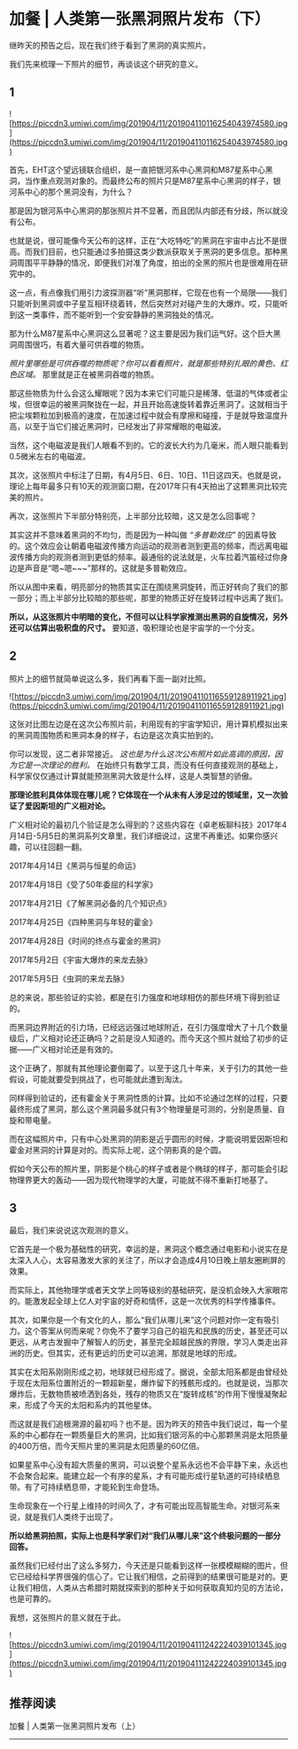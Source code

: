 # 加餐 | 人类第一张黑洞照片发布（下）

继昨天的预告之后，现在我们终于看到了黑洞的真实照片。

我们先来梳理一下照片的细节，再谈谈这个研究的意义。

##  1 

![https://piccdn3.umiwi.com/img/201904/11/201904110116254043974580.jpg](https://piccdn3.umiwi.com/img/201904/11/201904110116254043974580.jpg)

首先，EHT这个望远镜联合组织，是一直把银河系中心黑洞和M87星系中心黑洞，当作重点观测对象的。而最终公布的照片只是M87星系中心黑洞的样子，银河系中心的那个黑洞没有，为什么？

那是因为银河系中心黑洞的那张照片并不显著，而且团队内部还有分歧，所以就没有公布。

也就是说，很可能像今天公布的这样，正在“大吃特吃”的黑洞在宇宙中占比不是很高。而我们目前，也只能通过多拍摄这类少数派获取关于黑洞的更多信息。那种黑洞周围平平静静的情况，即便我们对准了角度，拍出的全黑的照片也是很难用在研究中的。

这一点，有点像我们用引力波探测器“听”黑洞那样，它现在也有一个局限——我们只能听到黑洞或中子星互相环绕着转，然后突然对对碰产生的大爆炸。哎，只能听到这一类事件，而不能听到一个安安静静的黑洞独处的情况。

那为什么M87星系中心黑洞这么显著呢？这主要是因为我们运气好。这个巨大黑洞周围很巧，有着大量可供吞噬的物质。

 *照片里哪些是可供吞噬的物质呢？你可以看看照片，就是那些特别扎眼的黄色、红色区域。* 那里就是正在被黑洞吞噬的物质。

那这些物质为什么会这么耀眼呢？因为本来它们可能只是稀薄、低温的气体或者尘埃，但很幸运的被黑洞聚拢在一起，并且开始高速旋转着靠近黑洞了。这就相当于把尘埃颗粒加到极高的速度，在加速过程中就会有摩擦和碰撞，于是就导致温度升高，以至于当它们接近黑洞时，已经发出了非常耀眼的电磁波。

当然，这个电磁波是我们人眼看不到的。它的波长大约为几毫米，而人眼只能看到0.5微米左右的电磁波。

其次，这张照片中标注了日期，有4月5日、6日、10日、11日这四天。也就是说，理论上每年最多只有10天的观测窗口期，在2017年只有4天拍出了这颗黑洞比较完美的照片。

再次，这张照片下半部分特别亮，上半部分比较暗，这又是怎么回事呢？

其实这并不意味着黑洞的不均匀，而是因为一种叫做 *“多普勒效应”* 的因素导致的。这个效应会让朝着电磁波传播方向运动的观测者测到更高的频率，而远离电磁波传播方向的观测者测到更低的频率。最通俗的说法就是，火车拉着汽笛经过你身边是声音是“嗯~嗯~~~”那样的。这就是多普勒效应。

所以从图中来看，明亮部分的物质其实正在围绕黑洞旋转，而正好转向了我们的那一部分；而上半部分比较暗的那些呢，那里的物质正好在旋转过程中远离了我们。

 **所以，从这张照片中明暗的变化，不但可以让科学家推测出黑洞的自旋情况，另外还可以估算出吸积盘的尺寸。** 要知道，吸积理论也是宇宙学的一个分支。

##  2 

照片上的细节就简单说这么多，我们再看下面一副对比照。

![https://piccdn3.umiwi.com/img/201904/11/201904110116559128911921.jpg](https://piccdn3.umiwi.com/img/201904/11/201904110116559128911921.jpg)

这张对比图左边是在这次公布照片前，利用现有的宇宙学知识，用计算机模拟出来的黑洞周围物质和黑洞本身的样子，右边是这次真实拍到的。

你可以发现，这二者非常接近。 *这也是为什么这次公布照片如此高调的原因，因为它是一次理论的胜利。* 在始终只有数学工具，而没有任何直接观测的基础上，科学家仅仅通过计算就能预测黑洞大致是什么样，这是人类智慧的骄傲。

 **那理论胜利具体体现在哪儿呢？它体现在一个从未有人涉足过的领域里，又一次验证了爱因斯坦的广义相对论。**

广义相对论的最初几个验证是怎么得到的？这些内容在《卓老板聊科技》2017年4月14日-5月5日的黑洞系列文章里，我们详细说过，这里不再重述。如果你感兴趣，可以往回翻一翻。

2017年4月14日《黑洞与恒星的命运》

2017年4月18日《受了50年委屈的科学家》

2017年4月21日《了解黑洞必备的几个知识点》

2017年4月25日《四种黑洞与年轻的霍金》

2017年4月28日《时间的终点与霍金的黑洞》

2017年5月2日《宇宙大爆炸的来龙去脉》

2017年5月5日《虫洞的来龙去脉》

总的来说，那些验证的实验，都是在引力强度和地球相仿的那些环境下得到验证的。

而黑洞边界附近的引力场，已经远远强过地球附近，在引力强度增大了十几个数量级后，广义相对论还正确吗？之前是没人知道的。而今天这个照片就给了初步的证据——广义相对论还是有效的。

这个正确了，那就有其他理论要倒霉了。以至于这几十年来，关于引力的其他一些假设，可能就要受到挑战了，也可能就此遭到淘汰。

同样得到验证的，还有霍金关于黑洞性质的计算。比如不论通过怎样的过程，只要最终形成了黑洞，那么这个黑洞最多就只有3个物理量是可测的，分别是质量、自旋和带电量。

而在这幅照片中，只有中心处黑洞的阴影是近乎圆形的时候，才能说明爱因斯坦和霍金对黑洞的计算是对的。而实际上呢，这个阴影真的是个圆。

假如今天公布的照片里，阴影是个桃心的样子或者是个椭球的样子，那可能会引起物理界更大的轰动——因为现代物理学的大厦，可能就不得不重新打地基了。

##  3 

最后，我们来说说这次观测的意义。

它首先是一个极为基础性的研究，幸运的是，黑洞这个概念通过电影和小说实在是太深入人心，太容易激发大家的关注了，所以才会造成4月10日晚上朋友圈刷屏的效果。

而实际上，其他物理学或者天文学上同等级别的基础研究，是没机会映入大家眼帘的。能激发起全球上亿人对宇宙的好奇和情怀，这是一次优秀的科学传播事件。

其次，如果你是一个有文化的人，那么“我们从哪儿来”这个问题对你一定有吸引力。这个答案从何而来呢？你免不了要学习自己的祖先和民族的历史，甚至还可以更远，从考古发掘中了解智人的历史，甚至完全超越民族的界限，学习人类走出非洲的历史。但其实，还有更远的历史可以追溯，那就是地球的形成。

其实在太阳系刚刚形成之初，地球就已经形成了。据说，全部太阳系都是由曾经处于现在太阳系位置附近的一颗超新星，爆炸留下的残骸形成的。也就是说，当那次爆炸后，无数物质被喷洒到各处，残存的物质又在“旋转成核”的作用下慢慢凝聚起来，形成了今天的太阳和系内的其他星体。

而这就是我们追根溯源的最初吗？也不是。因为昨天的预告中我们说过，每一个星系的中心都存在一颗质量巨大的黑洞，比如我们银河系的中心那颗黑洞是太阳质量的400万倍，而今天照片里的黑洞是太阳质量的60亿倍。

如果星系中心没有超大质量的黑洞，可以说整个星系永远也不会平静下来，永远也不会聚合起来。能建立起一个有序的星系，才有可能形成行星轨道的可持续栖息带。有了可持续栖息带，才能轮到生命登场。

生命现象在一个行星上维持的时间久了，才有可能出现高智能生命。对银河系来说，就是我们人类终于出现了。

 **所以给黑洞拍照，实际上也是科学家们对“我们从哪儿来”这个终极问题的一部分回答。**

虽然我们已经付出了这么多努力，今天还是只能看到这样一张模模糊糊的图片，但它已经给科学界很强的信心了。它让我们相信，之前得到的结果很可能是对的。更让我们相信，人类从古希腊时期就探索到的那种关于如何获取真知灼见的方法论，也是可靠的。

我想，这张照片的意义就在于此。

![https://piccdn3.umiwi.com/img/201904/11/201904111242224039101345.jpg](https://piccdn3.umiwi.com/img/201904/11/201904111242224039101345.jpg)

## 推荐阅读

加餐 | 人类第一张黑洞照片发布（上）

---
